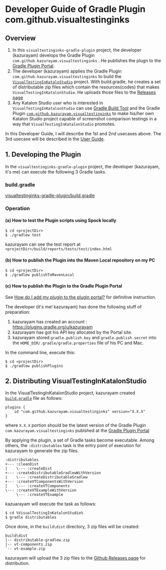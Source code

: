 Developer Guide of Gradle Plugin com.github.visualtestinginks
====================================

## Overview

1. In this `visualtestinginks-gradle-plugin` project, the developer (kazurayam) develops the Gradle Plugin `com.github.kazurayam.visualtestinginks` . He publishes the plugn to the [Gradle Plugin Portal](https://plugins.gradle.org/plugin/com.github.kazurayam.visualtestinginks).
2. The developer (kazurayam) applies the Gradle Plugin `com.github.kazurayam.visualtestinginks` to build the [`VisualTestingInKataloStudio`](https://github.com/kazurayam/VisualTestingInKatalonStudio) project. With build.gradle, he creates a set of distributable zip files which contain the resources(codes) that makes  `VisualTestingInKatalonStudio`. He uploads those files to the [Releases page](https://github.com/kazurayam/VisualTestingInKatalonStudio)
3. Any Katalon Studio user who is interested in `VisualTestingInKatalonStudio` can use [Gradle Build Tool](https://gradle.org/) and the Gradle Plugin [`com.github.kazurayam.visualtestinginks`](https://plugins.gradle.org/plugin/com.github.kazurayam.visualtestinginks) to make his/her own Katalon Studio project capable of screenshot comparison testings in a way that `VisualTestingInKatalonStudio` promotes.

In this Developer Guide, I will describe the 1st and 2nd usecases above. The 3rd usecase will be described in the [User Guide](./userguide.md).

## 1. Developing the Plugin

In the `visualtestinginks-gradle-plugin` project, the developer (kazurayam, it's me) can execute the following 3 Gradle tasks.

### build.gradle

[visualtestinginks-gradle-plugin/build.gradle](../build.gradle)

### Operation

#### (a) How to test the Plugin scripts using Spock locally

```
$ cd <projectDir>
$ ./gradlew test
```

kazurayam can see the test report at `<projectDir>/build/reports/tests/test/index.html`

#### (b) How to publish the Plugin into the Maven Local repository on my PC

```
$ cd <projectDir>
$ ./gradlew publishToMavenLocal
```

#### (c) How to publish the Plugin to the Gradle Plugin Portal

See [How do I add my plugin to the plugin portal?](https://plugins.gradle.org/docs/submit) for definitive instruction.

The developer (it's me! kazurayam) has done the following stuff of preparation:

1. kazurayam has created an account : https://plugins.gradle.org/u/kazurayam
2. kazurayam has got his API key allocated by the Portal site.
3. kazurayam stored `gradle.publish.key` and `gradle.publish.secret` into the `HOME_DIR/.gradle/gradle.properties` file of his PC and Mac.

In the command line, execute this:

```
$ cd <projectDir>
$ ./gradlew publishPlugins
```


## 2. Distributing VisualTestingInKatalonStudio

In the VisualTestingInKatalonStudio project, kazurayam created [`build.gradle`](https://github.com/kazurayam/VisualTestingInKatalonStudio/blob/master/build.gradle) file as follows:
```
plugins {
    id "com.github.kazurayam.visualtestinginks" version="X.X.X"
}
```
where `X.X.X` portion should be the latest version of the Gradle Plugin `com.kazurayam.visualtestinginks` publshed at the [Gradle Plugin Portal]()

By applying the plugin, a set of Gradle tasks become executable. Among others, the `:distributables` task is the entry point of execution for kazurayam to generate the zip files.

```
:distributables
+--- :cleanDist
|    \--- :createDist
+--- :createDistributableGradlewWithVersion
|    \--- :createDistributableGradlew
+--- :createVTComponentsWithVersion
|    \--- :createVTComponents
\--- :createVTExampleWithVersion
     \--- :createVTExample
```

kazuarayam will execute the task as follows:

```
$ cd %VisualTestingInKatalonStudio%
$ gradle distributables
```

Once done, in the `build\dist` directory, 3 zip files will be created:

```
build\dist
|-- distributable-gradlew.zip
|-- vt-components.zip
`-- vt-example.zip
```

kazurayam will upload the 3 zip files to the [Github Releases page](https://github.com/kazurayam/VisualTestingInKatalonStudio/releases) for distribution.

